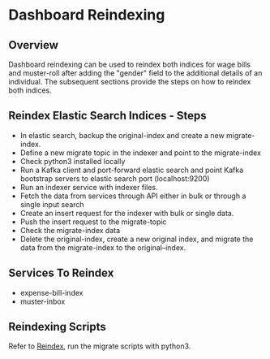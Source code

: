 # Dashboard Reindexing

## Overview

Dashboard reindexing can be used to reindex both indices for wage bills and muster-roll after adding the "gender" field to the additional details of an individual. The subsequent sections provide the steps on how to reindex both indices.

## Reindex Elastic Search Indices - Steps

* In elastic search, backup the original-index and create a new migrate-index.
* Define a new migrate topic in the indexer and point to the migrate-index
* Check python3 installed locally
* Run a Kafka client and port-forward elastic search and point Kafka bootstrap servers to elastic search port (localhost:9200)
* Run an indexer service with indexer files.
* Fetch the data from services through API either in bulk or through a single input search
* Create an insert request for the indexer with bulk or single data.
* Push the insert request to the migrate-topic
* Check the migrate-index data
* Delete the original-index, create a new original index, and migrate the data from the migrate-index to the original–index.

## Services To Reindex

* expense-bill-index
* muster-inbox

## Reindexing Scripts

Refer to [Reindex](https://github.com/odisha-muktasoft/MUKTA\_IMPL/tree/UAT/utilities/reindex), run the migrate scripts with python3.



